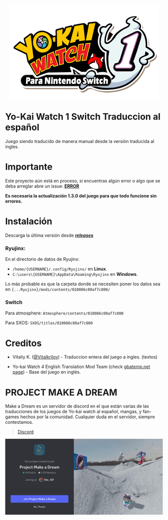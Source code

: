 <div align="center">
    <img src="./images/yo-kai-switch-soda1.png"/>
</div>

# Yo-Kai Watch 1 Switch Traduccion al español
Juego siendo traducido de manera manual desde la versión traducida al ingles.
# Importante
Este proyecto aún está en proceso, si encuentras algún error o algo que se deba arreglar abre un issue: [**ERROR**](https://github.com/yokaikomami07/YKW1SWITCH-ES/issues)

**Es necesaria la actualización 1.3.0 del juego para que todo funcione sin errores.**
# Instalación
Descarga la última versión desde [***releases***](https://github.com/yokaikomami07/YKW1SWITCH-ES/releases)

### Ryujinx:
En el directorio de datos de Ryujinx:
 - `/home/{USERNAME}/.config/Ryujinx/` en **Linux**.
 - `C:\users\{USERNAME}\AppData\Roaming\Ryujinx` en **Windows**.

Lo más probable es que la carpeta donde se necesiten poner los datos sea en `{...Ryujinx}/mods/contents/010086c00af7c000/`

### Switch
Para atmosphere: `Atmosphere/contents/010086c00af7c000`

Para SXOS: `SXOS/titles/010086c00af7c000`

# Creditos
- Vitaliy K. ([@Vitalkrilov](https://github.com/Vitalkrilov)) \- Traduccion entera del juego a ingles. (textos)

- Yo-kai Watch 4 English Translation Mod Team (check [gbatemp.net page](https://gbatemp.net/threads/wip-yo-kai-watch-4-switch-english-translation-project.580560/)) - Base del juego en inglés.

# PROJECT MAKE A DREAM
Make a Dream es un servidor de discord en el que están varias de las traducciones de los juegos de Yo-kai watch al español, mangas, y fan-games hechos por la comunidad.
Cualquier duda en el servidor, siempre contestamos.

> [Discord](https://discord.gg/project-make-a-dream-846980324034347008)

<img src="./images//discordmakeadream.png">

